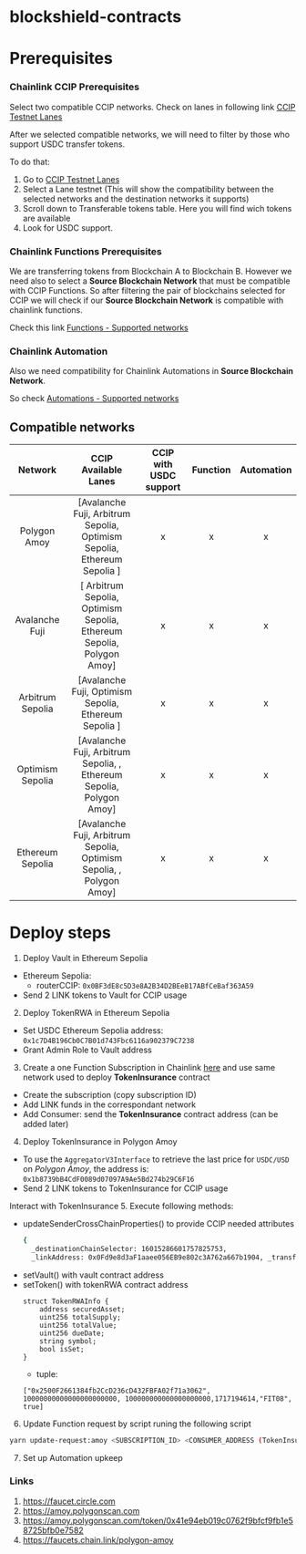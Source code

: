 # blockshield-contracts


# Prerequisites

### Chainlink CCIP Prerequisites
Select two compatible CCIP networks. Check on lanes in following link [CCIP Testnet Lanes](https://docs.chain.link/ccip/supported-networks/v1_2_0/testnet)

After we selected compatible networks, we will need to filter by those who support USDC transfer tokens. 

To do that:
1. Go to [CCIP Testnet Lanes](https://docs.chain.link/ccip/supported-networks/v1_2_0/testnet)
2. Select a Lane testnet (This will show the compatibility between the selected networks and the destination networks it supports)
3. Scroll down to Transferable tokens table. Here you will find wich tokens are available
4. Look for USDC support.

### Chainlink Functions Prerequisites
We are transferring tokens from Blockchain A to Blockchain B. However we need also to select a **Source Blockchain Network**  that must be compatible with CCIP Functions. So after filtering the pair of blockchains selected for CCIP we will check if our **Source Blockchain Network** is compatible with chainlink functions. 

Check this link [Functions - Supported networks](https://docs.chain.link/chainlink-functions/supported-networks)

### Chainlink Automation
Also we need compatibility for Chainlink Automations in **Source Blockchain Network**. 

So check [Automations - Supported networks](https://docs.chain.link/chainlink-automation/overview/supported-networks)

## Compatible networks
| Network | CCIP Available Lanes | CCIP with USDC support| Function | Automation |
| :---: | :---: | :---: | :---: | :---: | 
| Polygon Amoy      | [Avalanche Fuji, Arbitrum Sepolia, Optimism Sepolia, Ethereum Sepolia              ] | x | x | x |
| Avalanche Fuji    | [                Arbitrum Sepolia, Optimism Sepolia, Ethereum Sepolia, Polygon Amoy] | x | x | x |
| Arbitrum Sepolia  | [Avalanche Fuji,                   Optimism Sepolia, Ethereum Sepolia              ] | x | x | x |
| Optimism Sepolia  | [Avalanche Fuji, Arbitrum Sepolia,                 , Ethereum Sepolia, Polygon Amoy] | x | x | x |
| Ethereum Sepolia  | [Avalanche Fuji, Arbitrum Sepolia, Optimism Sepolia,                 , Polygon Amoy] | x | x | x |

# Deploy steps
1. Deploy Vault in Ethereum Sepolia
  - Ethereum Sepolia: 
    - routerCCIP: `0x0BF3dE8c5D3e8A2B34D2BEeB17ABfCeBaf363A59`
  - Send 2 LINK tokens to Vault for CCIP usage
2. Deploy TokenRWA in Ethereum Sepolia
  - Set USDC Ethereum Sepolia address: `0x1c7D4B196Cb0C7B01d743Fbc6116a902379C7238`
  - Grant Admin Role to Vault address
3. Create a one Function Subscription in Chainlink [here](https://functions.chain.link/) and use same network used to deploy **TokenInsurance** contract
  - Create the subscription (copy subscription ID)
  - Add LINK funds in the correspondant network
  - Add Consumer: send the **TokenInsurance** contract address (can be added later)

4. Deploy TokenInsurance in Polygon Amoy
  - To use the `AggregatorV3Interface` to retrieve the last price for `USDC/USD` on *Polygon Amoy*, the address is: `0x1b8739bB4CdF0089d07097A9Ae5Bd274b29C6F16`
  - Send 2 LINK tokens to TokenInsurance for CCIP usage

Interact with TokenInsurance
5. Execute following methods:
  - updateSenderCrossChainProperties() to provide CCIP needed attributes 
    ```bash
    { 
      _destinationChainSelector: 16015286601757825753, 
      _linkAddress: 0x0Fd9e8d3aF1aaee056EB9e802c3A762a667b1904, _transferTokenAddress (USDC): 0x41E94Eb019C0762f9Bfcf9Fb1E58725BfB0e7582 }
    ```
  - setVault() with vault contract address
  - setToken() with tokenRWA contract address
    ```
    struct TokenRWAInfo {
        address securedAsset;
        uint256 totalSupply;
        uint256 totalValue;
        uint256 dueDate;
        string symbol;
        bool isSet;
    }
    ```
    - tuple:
    ```
    ["0x2500F2661384fb2CcD236cD432FBFA02f71a3062", 10000000000000000000000, 100000000000000000000,1717194614,"FIT08", true]
    ```
6. Update Function request by script runing the following script
```bash
yarn update-request:amoy <SUBSCRIPTION_ID> <CONSUMER_ADDRESS (TokenInsurance address)> <TOKEN_RWA_SYMBOL>
```
7. Set up Automation upkeep

### Links
1. https://faucet.circle.com
2. https://amoy.polygonscan.com
3. https://amoy.polygonscan.com/token/0x41e94eb019c0762f9bfcf9fb1e58725bfb0e7582
4. https://faucets.chain.link/polygon-amoy
